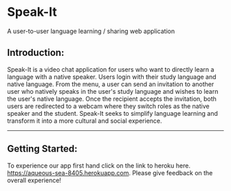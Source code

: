 # Speak-It
A user-to-user language learning / sharing web application

## Introduction: 

Speak-It is a video chat application for users who want to directly learn a language with a native speaker. Users login with their study language and native language. From the menu, a user can send an invitation to another user who natively speaks in the user's study language and wishes to learn the user's native language. Once the recipient accepts the invitation, both users are redirected to a webcam where they switch roles as the native speaker and the student. Speak-It seeks to simplify language learning and transform it into a more cultural and social experience.
**** 

## Getting Started:

To experience our app first hand click on the link to heroku here. https://aqueous-sea-8405.herokuapp.com. Please give feedback on the overall experience!
